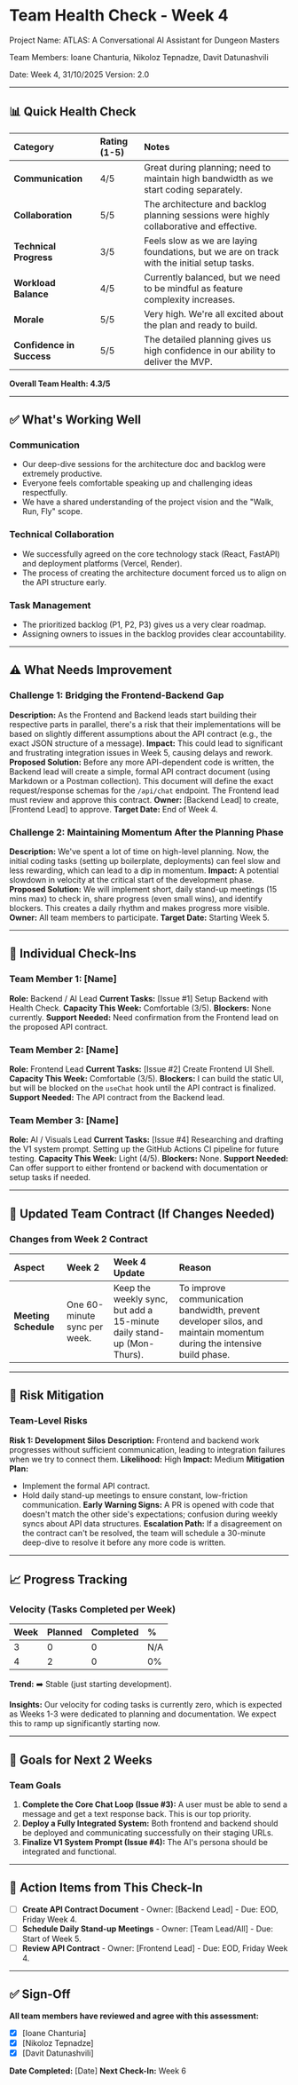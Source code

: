 # Team Health Check - Week 4

Project Name: ATLAS: A Conversational AI Assistant for Dungeon Masters

Team Members: Ioane Chanturia, Nikoloz Tepnadze, Davit Datunashvili

Date: Week 4, 31/10/2025 Version: 2.0

---

## 📊 Quick Health Check

| Category | Rating (1-5) | Notes |
| :--- | :--- | :--- |
| **Communication** | 4/5 | Great during planning; need to maintain high bandwidth as we start coding separately. |
| **Collaboration** | 5/5 | The architecture and backlog planning sessions were highly collaborative and effective. |
| **Technical Progress** | 3/5 | Feels slow as we are laying foundations, but we are on track with the initial setup tasks. |
| **Workload Balance** | 4/5 | Currently balanced, but we need to be mindful as feature complexity increases. |
| **Morale** | 5/5 | Very high. We're all excited about the plan and ready to build. |
| **Confidence in Success**| 5/5 | The detailed planning gives us high confidence in our ability to deliver the MVP. |

**Overall Team Health: 4.3/5**

---

## ✅ What's Working Well

### Communication
- Our deep-dive sessions for the architecture doc and backlog were extremely productive.
- Everyone feels comfortable speaking up and challenging ideas respectfully.
- We have a shared understanding of the project vision and the "Walk, Run, Fly" scope.

### Technical Collaboration
- We successfully agreed on the core technology stack (React, FastAPI) and deployment platforms (Vercel, Render).
- The process of creating the architecture document forced us to align on the API structure early.

### Task Management
- The prioritized backlog (P1, P2, P3) gives us a very clear roadmap.
- Assigning owners to issues in the backlog provides clear accountability.

---

## ⚠️ What Needs Improvement

### Challenge 1: Bridging the Frontend-Backend Gap
**Description:** As the Frontend and Backend leads start building their respective parts in parallel, there's a risk that their implementations will be based on slightly different assumptions about the API contract (e.g., the exact JSON structure of a message).
**Impact:** This could lead to significant and frustrating integration issues in Week 5, causing delays and rework.
**Proposed Solution:** Before any more API-dependent code is written, the Backend lead will create a simple, formal API contract document (using Markdown or a Postman collection). This document will define the exact request/response schemas for the `/api/chat` endpoint. The Frontend lead must review and approve this contract.
**Owner:** [Backend Lead] to create, [Frontend Lead] to approve.
**Target Date:** End of Week 4.

### Challenge 2: Maintaining Momentum After the Planning Phase
**Description:** We've spent a lot of time on high-level planning. Now, the initial coding tasks (setting up boilerplate, deployments) can feel slow and less rewarding, which can lead to a dip in momentum.
**Impact:** A potential slowdown in velocity at the critical start of the development phase.
**Proposed Solution:** We will implement short, daily stand-up meetings (15 mins max) to check in, share progress (even small wins), and identify blockers. This creates a daily rhythm and makes progress more visible.
**Owner:** All team members to participate.
**Target Date:** Starting Week 5.

---

## 👥 Individual Check-Ins

### Team Member 1: [Name]
**Role:** Backend / AI Lead
**Current Tasks:** [Issue #1] Setup Backend with Health Check.
**Capacity This Week:** Comfortable (3/5).
**Blockers:** None currently.
**Support Needed:** Need confirmation from the Frontend lead on the proposed API contract.

### Team Member 2: [Name]
**Role:** Frontend Lead
**Current Tasks:** [Issue #2] Create Frontend UI Shell.
**Capacity This Week:** Comfortable (3/5).
**Blockers:** I can build the static UI, but will be blocked on the `useChat` hook until the API contract is finalized.
**Support Needed:** The API contract from the Backend lead.

### Team Member 3: [Name]
**Role:** AI / Visuals Lead
**Current Tasks:** [Issue #4] Researching and drafting the V1 system prompt. Setting up the GitHub Actions CI pipeline for future testing.
**Capacity This Week:** Light (4/5).
**Blockers:** None.
**Support Needed:** Can offer support to either frontend or backend with documentation or setup tasks if needed.

---

## 🔄 Updated Team Contract (If Changes Needed)

### Changes from Week 2 Contract

| Aspect | Week 2 | Week 4 Update | Reason |
| :--- | :--- | :--- | :--- |
| **Meeting Schedule** | One 60-minute sync per week. | Keep the weekly sync, but add a 15-minute daily stand-up (Mon-Thurs). | To improve communication bandwidth, prevent developer silos, and maintain momentum during the intensive build phase. |

---
## 🚨 Risk Mitigation

### Team-Level Risks

**Risk 1: Development Silos**
**Description:** Frontend and backend work progresses without sufficient communication, leading to integration failures when we try to connect them.
**Likelihood:** High
**Impact:** Medium
**Mitigation Plan:**
- Implement the formal API contract.
- Hold daily stand-up meetings to ensure constant, low-friction communication.
**Early Warning Signs:** A PR is opened with code that doesn't match the other side's expectations; confusion during weekly syncs about API data structures.
**Escalation Path:** If a disagreement on the contract can't be resolved, the team will schedule a 30-minute deep-dive to resolve it before any more code is written.

---
## 📈 Progress Tracking

### Velocity (Tasks Completed per Week)

| Week | Planned | Completed | % |
| :--- | :--- | :--- | :--- |
| 3 | 0 | 0 | N/A |
| 4 | 2 | 0 | 0% |

**Trend:** ➡️ Stable (just starting development).

**Insights:** Our velocity for coding tasks is currently zero, which is expected as Weeks 1-3 were dedicated to planning and documentation. We expect this to ramp up significantly starting now.

---
## 🎯 Goals for Next 2 Weeks

### Team Goals
1. **Complete the Core Chat Loop (Issue #3):** A user must be able to send a message and get a text response back. This is our top priority.
2. **Deploy a Fully Integrated System:** Both frontend and backend should be deployed and communicating successfully on their staging URLs.
3. **Finalize V1 System Prompt (Issue #4):** The AI's persona should be integrated and functional.

---
## 📝 Action Items from This Check-In

- [ ] **Create API Contract Document** - Owner: [Backend Lead] - Due: EOD, Friday Week 4.
- [ ] **Schedule Daily Stand-up Meetings** - Owner: [Team Lead/All] - Due: Start of Week 5.
- [ ] **Review API Contract** - Owner: [Frontend Lead] - Due: EOD, Friday Week 4.

---
## ✅ Sign-Off

**All team members have reviewed and agree with this assessment:**
- [x] [Ioane Chanturia]
- [x] [Nikoloz Tepnadze]
- [x] [Davit Datunashvili]

**Date Completed:** [Date]
**Next Check-In:** Week 6
